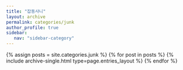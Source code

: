 ```yaml
---
title: "잡동사니"
layout: archive
permalink: categories/junk
author_profile: true
sidebar:
   nav: "sidebar-category"
---
```



{% assign posts = site.categories.junk %}
{% for post in posts %} {% include archive-single.html type=page.entries_layout %} {% endfor %}
